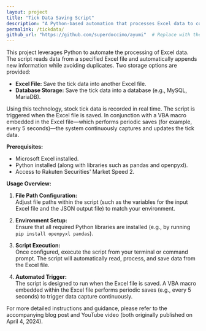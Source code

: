 ```yaml
---
layout: project
title: "Tick Data Saving Script"
description: "A Python-based automation that processes Excel data to continuously save real-time stock tick data into both an Excel file and a database, while avoiding duplicate entries."
permalink: /tickdata/
github_url: "https://github.com/superdoccimo/ayumi"  # Replace with the actual repository URL if different.
---
```


This project leverages Python to automate the processing of Excel data. The script reads data from a specified Excel file and automatically appends new information while avoiding duplicates. Two storage options are provided:

- **Excel File:** Save the tick data into another Excel file.
- **Database Storage:** Save the tick data into a database (e.g., MySQL, MariaDB).

Using this technology, stock tick data is recorded in real time. The script is triggered when the Excel file is saved. In conjunction with a VBA macro embedded in the Excel file—which performs periodic saves (for example, every 5 seconds)—the system continuously captures and updates the tick data.

**Prerequisites:**

- Microsoft Excel installed.
- Python installed (along with libraries such as pandas and openpyxl).
- Access to Rakuten Securities' Market Speed 2.

**Usage Overview:**

1. **File Path Configuration:**  
   Adjust file paths within the script (such as the variables for the input Excel file and the JSON output file) to match your environment.

2. **Environment Setup:**  
   Ensure that all required Python libraries are installed (e.g., by running `pip install openpyxl pandas`).

3. **Script Execution:**  
   Once configured, execute the script from your terminal or command prompt. The script will automatically read, process, and save data from the Excel file.

4. **Automated Trigger:**  
   The script is designed to run when the Excel file is saved. A VBA macro embedded within the Excel file performs periodic saves (e.g., every 5 seconds) to trigger data capture continuously.

For more detailed instructions and guidance, please refer to the accompanying blog post and YouTube video (both originally published on April 4, 2024).
